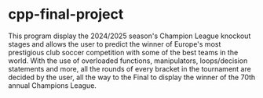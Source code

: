 # cpp-final-project
This program display the 2024/2025 season's Champion League knockout stages and allows the user to predict the winner of Europe's most prestigious club soccer competition with some of the best teams in the world. With the use of overloaded functions, manipulators, loops/decision statements and more, all the rounds of every bracket in the tournament are decided by the user, all the way to the Final to display the winner of the 70th annual Champions League.
